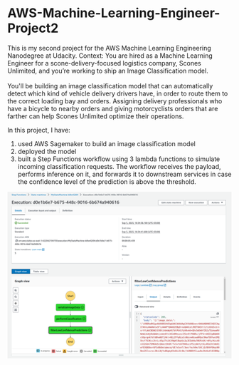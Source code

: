 # AWS-Machine-Learning-Engineer-Project2
This is my second project for the AWS Machine Learning Engineering Nanodegree at Udacity.
Context:
You are hired as a Machine Learning Engineer for a scone-delivery-focused logistics company, Scones Unlimited, and you’re working to ship an Image Classification model. <br><br>
You'll be building an image classification model that can automatically detect which kind of vehicle delivery drivers have, in order to route them to the correct loading bay and orders. Assigning delivery professionals who have a bicycle to nearby orders and giving motorcyclists orders that are farther can help Scones Unlimited optimize their operations.

In this project, I have:
1. used AWS Sagemaker to build an image classification model
2. deployed the model
3. built a Step Functions workflow using 3 lambda functions to simulate incoming classification requests. The workflow receives the payload, performs inference on it, and forwards it to downstream services in case the confidence level of the prediction is above the threshold.
<img src="step-function/working_step_function.png" alt="Prject workflow">
